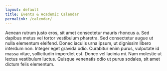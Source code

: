 ```yaml
---
layout: default
title: Events & Academic Calendar
permalink: /calendar/
---
```


Aenean rutrum justo eros, sit amet consectetur mauris rhoncus a. Sed dapibus metus vel tortor vestibulum pharetra. Sed consectetur augue ut nulla elementum eleifend. Donec iaculis urna ipsum, ut dignissim libero interdum non. Integer eget gravida odio. Curabitur enim purus, vulputate id massa vitae, sollicitudin imperdiet est. Donec vel lacinia mi. Nam molestie ut lectus vestibulum luctus. Quisque venenatis odio ut purus sodales, sit amet dictum felis elementum.
